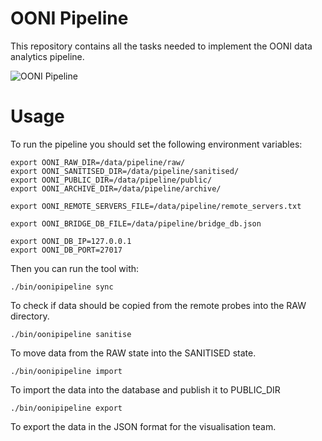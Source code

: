 # OONI Pipeline

This repository contains all the tasks needed to implement the OONI data
analytics pipeline.

![OONI Pipeline](https://raw.githubusercontent.com/TheTorProject/ooni-pipeline/master/_static/OONI-pipeline.png)


# Usage

To run the pipeline you should set the following environment variables:

```
export OONI_RAW_DIR=/data/pipeline/raw/
export OONI_SANITISED_DIR=/data/pipeline/sanitised/
export OONI_PUBLIC_DIR=/data/pipeline/public/
export OONI_ARCHIVE_DIR=/data/pipeline/archive/

export OONI_REMOTE_SERVERS_FILE=/data/pipeline/remote_servers.txt

export OONI_BRIDGE_DB_FILE=/data/pipeline/bridge_db.json

export OONI_DB_IP=127.0.0.1
export OONI_DB_PORT=27017
```

Then you can run the tool with:

```
./bin/oonipipeline sync
```

To check if data should be copied from the remote probes into the RAW directory.

```
./bin/oonipipeline sanitise
```
To move data from the RAW state into the SANITISED state.

```
./bin/oonipipeline import
```

To import the data into the database and publish it to PUBLIC_DIR

```
./bin/oonipipeline export
```

To export the data in the JSON format for the visualisation team.

